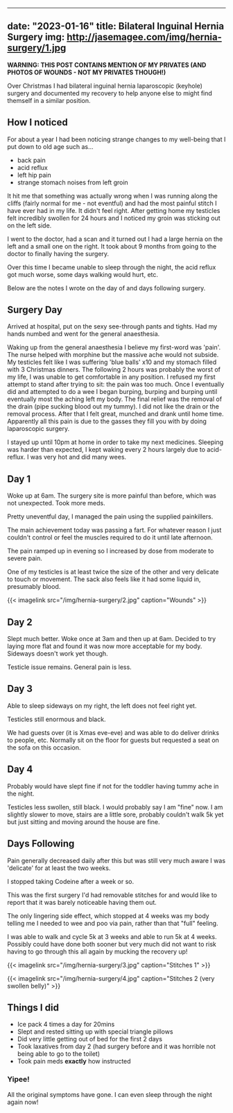 
---
date: "2023-01-16"
title: Bilateral Inguinal Hernia Surgery
img: http://jasemagee.com/img/hernia-surgery/1.jpg
---


**WARNING: THIS POST CONTAINS MENTION OF MY PRIVATES (AND PHOTOS OF WOUNDS - NOT MY PRIVATES THOUGH!)**

Over Christmas I had bilateral inguinal hernia laparoscopic (keyhole) surgery and documented my recovery to help anyone else to might find themself in a similar position.

## How I noticed

For about a year I had been noticing strange changes to my well-being that I put down to old age such as...

* back pain
* acid reflux
* left hip pain
* strange stomach noises from left groin

It hit me that something was actually wrong when I was running along the cliffs (fairly normal for me - not eventful) and had the most painful stitch I have ever had in my life. It didn't feel right. After getting home my testicles felt incredibly swollen for 24 hours and I noticed my groin was sticking out on the left side.

I went to the doctor, had a scan and it turned out I had a large hernia on the left and a small one on the right. It took about 9 months from going to the doctor to finally having the surgery.

Over this time I became unable to sleep through the night, the acid reflux got much worse, some days walking would hurt, etc.

Below are the notes I wrote on the day of and days following surgery.

## Surgery Day

Arrived at hospital, put on the sexy see-through pants and tights. Had my hands numbed and went for the general anaesthesia.

Waking up from the general anaesthesia I believe my first-word was 'pain'. The nurse helped with morphine but the massive ache would not subside. My testicles felt like I was suffering 'blue balls' x10 and my stomach filled with 3 Christmas dinners. The following 2 hours was probably the worst of my life, I was unable to get comfortable in any position. I refused my first attempt to stand after trying to sit: the pain was too much. Once I eventually did and attempted to do a wee I began burping, burping and burping until eventually most the aching left my body. The final relief was the removal of the drain (pipe sucking blood out my tummy). I did not like the drain or the removal process. After that I felt great, munched and drank until home time. Apparently all this pain is due to the gasses they fill you with by doing laparoscopic surgery.

I stayed up until 10pm at home in order to take my next medicines. Sleeping was harder than expected, I kept waking every 2 hours largely due to acid-reflux. I was very hot and did many wees.

## Day 1
Woke up at 6am. The surgery site is more painful than before, which was not unexpected. Took more meds.

Pretty uneventful day, I managed the pain using the supplied painkillers. 

The main achievement today was passing a fart. For whatever reason I just couldn't control or feel the muscles required to do it until late afternoon. 

The pain ramped up in evening so I increased by dose from moderate to severe pain.

One of my testicles is at least twice the size of the other and very delicate to touch or movement. The sack also feels like it had some liquid in, presumably blood. 

{{< imagelink src="/img/hernia-surgery/2.jpg" caption="Wounds" >}}

## Day 2
Slept much better. Woke once at 3am and then up at 6am. Decided to try laying more flat and found it was now more acceptable for my body. Sideways doesn't work yet though.

Testicle issue remains. General pain is less.

## Day 3
Able to sleep sideways on my right, the left does not feel right yet.

Testicles still enormous and black.

We had guests over (it is Xmas eve-eve) and was able to do deliver drinks to people, etc. Normally sit on the floor for guests but requested a seat on the sofa on this occasion.

## Day 4
Probably would have slept fine if not for the toddler having tummy ache in the night. 

Testicles less swollen, still black. I would probably say I am "fine" now. I am slightly slower to move, stairs are a little sore, probably couldn't walk 5k yet but just sitting and moving around the house are fine.

## Days Following
Pain generally decreased daily after this but was still very much aware I was 'delicate' for at least the two weeks. 

I stopped taking Codeine after a week or so.

This was the first surgery I'd had removable stitches for and would like to report that it was barely noticeable having them out.

The only lingering side effect, which stopped at 4 weeks was my body telling me I needed to wee and poo via pain, rather than that "full" feeling.

I was able to walk and cycle 5k at 3 weeks and able to run 5k at 4 weeks. Possibly could have done both sooner but very much did not want to risk having to go through this all again by mucking the recovery up!

{{< imagelink src="/img/hernia-surgery/3.jpg" caption="Stitches 1" >}}

{{< imagelink src="/img/hernia-surgery/4.jpg" caption="Stitches 2 (very swollen belly)" >}}

## Things I did

* Ice pack 4 times a day for 20mins
* Slept and rested sitting up with special triangle pillows 
* Did very little getting out of bed for the first 2 days
* Took laxatives from day 2 (had surgery before and it was horrible not being able to go to the toilet)
* Took pain meds **exactly** how instructed

### Yipee!

All the original symptoms have gone. I can even sleep through the night again now!
